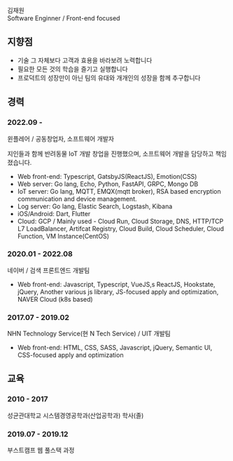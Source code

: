 김재원  
Software Enginner / Front-end focused

## 지향점

- 기술 그 자체보다 고객과 효용을 바라보려 노력합니다
- 필요한 모든 것의 학습을 즐기고 실행합니다
- 프로덕트의 성장만이 아닌 팀의 유대와 개개인의 성장을 함께 추구합니다

## 경력

### 2022.09 -
윈플레어 / 공동창업자, 소프트웨어 개발자

지인들과 함께 반려동물 IoT 개발 창업을 진행했으며, 소프트웨어 개발을 담당하고 책임졌습니다.

* Web front-end: Typescript, GatsbyJS(ReactJS), Emotion(CSS)
* Web server: Go lang, Echo, Python, FastAPI, GRPC, Mongo DB
* IoT server: Go lang, MQTT, EMQX(mqtt broker), RSA based encryption communication and device management.
* Log server: Go lang, Elastic Search, Logstash, Kibana 
* iOS/Android: Dart, Flutter
* Cloud: GCP / Mainly used - Cloud Run, Cloud Storage, DNS, HTTP/TCP L7 LoadBalancer, Artifcat Registry, Cloud Build, Cloud Scheduler, Cloud Function, VM Instance(CentOS)

### 2020.01 - 2022.08
네이버 / 검색 프론트엔드 개발팀

* Web front-end: Javascript, Typescript, VueJS,s ReactJS, Hookstate, jQuery, Another various js library, JS-focused apply and optimization, NAVER Cloud (k8s based)

### 2017.07 - 2019.02
NHN Technology Service(현 N Tech Service) / UIT 개발팀

* Web front-end: HTML, CSS, SASS, Javascript, jQuery, Semantic UI, CSS-focused apply and optimization

## 교육

### 2010 - 2017
성균관대학교 시스템경영공학과(산업공학과) 학사(졸)

### 2019.07 - 2019.12
부스트캠프 웹 풀스택 과정
